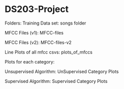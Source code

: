 # DS203-Project

Folders:
Training Data set: songs folder

MFCC Files (v1): MFCC-files

MFCC Files (v2): MFCC-files-v2

Line Plots of all mfcc csvs: plots_of_mfccs

Plots for each category:

Unsupervised Algorithm: UnSupervised Category Plots

Supervised Algorithm: Supervised Category Plots
